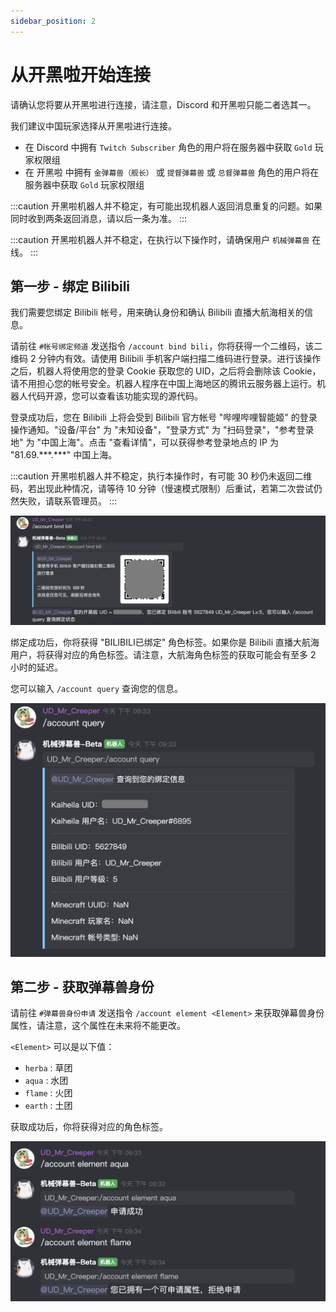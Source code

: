 ```yaml
---
sidebar_position: 2
---
```


# 从开黑啦开始连接

请确认您将要从开黑啦进行连接，请注意，Discord 和开黑啦只能二者选其一。

我们建议中国玩家选择从开黑啦进行连接。

- 在 Discord 中拥有 `Twitch Subscriber` 角色的用户将在服务器中获取 `Gold` 玩家权限组
- 在 开黑啦 中拥有 `金弹幕兽（舰长）` 或 `提督弹幕兽` 或 `总督弹幕兽` 角色的用户将在服务器中获取 `Gold` 玩家权限组

:::caution
开黑啦机器人并不稳定，有可能出现机器人返回消息重复的问题。如果同时收到两条返回消息，请以后一条为准。
:::

:::caution
开黑啦机器人并不稳定，在执行以下操作时，请确保用户 `机械弹幕兽` 在线。
:::

## 第一步 - 绑定 Bilibili

我们需要您绑定 Bilibili 帐号，用来确认身份和确认 Bilibili 直播大航海相关的信息。

请前往 `#帐号绑定频道` 发送指令 `/account bind bili`，你将获得一个二维码，该二维码 2 分钟内有效。请使用 Bilibili 手机客户端扫描二维码进行登录。进行该操作之后，机器人将使用您的登录 Cookie 获取您的 UID，之后将会删除该 Cookie，请不用担心您的帐号安全。机器人程序在中国上海地区的腾讯云服务器上运行。机器人代码开源，您可以查看该功能实现的源代码。

登录成功后，您在 Bilibili 上将会受到 Bilibili 官方帐号 "哔哩哔哩智能姬" 的登录操作通知。"设备/平台" 为 "未知设备"，"登录方式" 为 "扫码登录"，"参考登录地" 为 "中国上海"。点击 "查看详情"，可以获得参考登录地点的 IP 为 "81.69.\*\*\*.\*\*\*" 中国上海。

:::caution
开黑啦机器人并不稳定，执行本操作时，有可能 30 秒仍未返回二维码，若出现此种情况，请等待 10 分钟（慢速模式限制）后重试，若第二次尝试仍然失败，请联系管理员。
:::

![kaiheila-bind-bili](../../static/img/join-minecraft/kaiheila-bind-bili.png)

绑定成功后，你将获得 "BILIBILI已绑定" 角色标签。如果你是 Bilibili 直播大航海用户，将获得对应的角色标签。请注意，大航海角色标签的获取可能会有至多 2 小时的延迟。

您可以输入 `/account query` 查询您的信息。

![kaiheila-query](../../static/img/join-minecraft/kaiheila-query.png)


## 第二步 - 获取弹幕兽身份

请前往 `#弹幕兽身份申请` 发送指令 `/account element <Element>` 来获取弹幕兽身份属性，请注意，这个属性在未来将不能更改。

`<Element>` 可以是以下值：
- `herba` : 草团
- `aqua` : 水团
- `flame` : 火团
- `earth` : 土团

获取成功后，你将获得对应的角色标签。

![kaiheila-element](../../static/img/join-minecraft/kaiheila-element.png)
